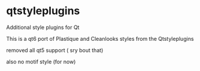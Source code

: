 # qtstyleplugins
Additional style plugins for Qt

This is a qt6 port of Plastique and Cleanlooks styles from the Qtstyleplugins

removed all qt5 support ( sry bout that)

also no motif style (for now)
